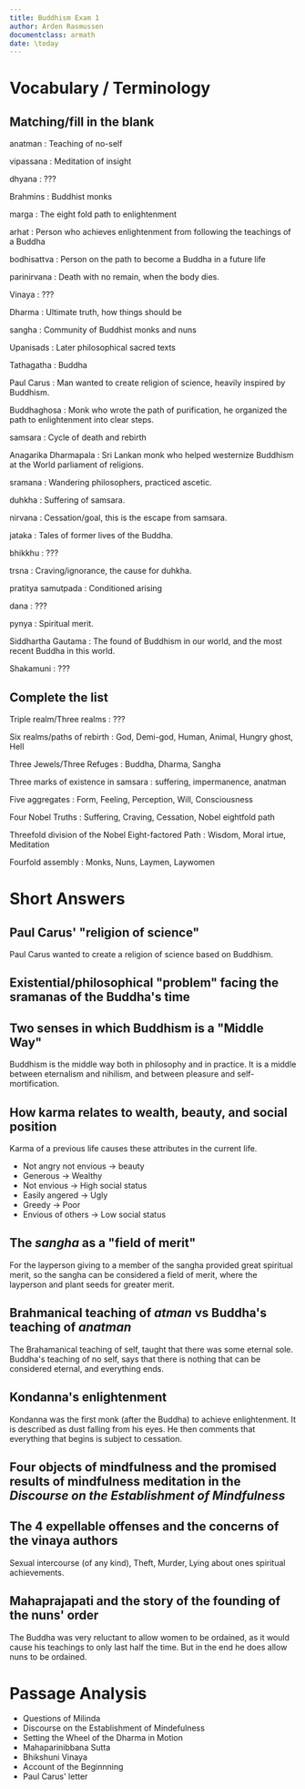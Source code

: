 ```yaml
---
title: Buddhism Exam 1
author: Arden Rasmussen
documentclass: armath
date: \today
---
```


# Vocabulary / Terminology
## Matching/fill in the blank

anatman
: Teaching of no-self

vipassana
: Meditation of insight

dhyana
: ???

Brahmins
: Buddhist monks

marga
: The eight fold path to enlightenment

arhat
: Person who achieves enlightenment from following the teachings of a Buddha

bodhisattva
: Person on the path to become a Buddha in a future life

parinirvana
: Death with no remain, when the body dies.

Vinaya
: ???

Dharma
: Ultimate truth, how things should be

sangha
: Community of Buddhist monks and nuns

Upanisads
: Later philosophical sacred texts

Tathagatha
: Buddha

Paul Carus
: Man wanted to create religion of science, heavily inspired by Buddhism.

Buddhaghosa
: Monk who wrote the path of purification, he organized the path to
enlightenment into clear steps.

samsara
: Cycle of death and rebirth

Anagarika Dharmapala
: Sri Lankan monk who helped westernize Buddhism at the World parliament of
religions.

sramana
: Wandering philosophers, practiced ascetic.

duhkha
: Suffering of samsara.

nirvana
: Cessation/goal, this is the escape from samsara.

jataka
: Tales of former lives of the Buddha.

bhikkhu
: ???

trsna
: Craving/ignorance, the cause for duhkha.

pratitya samutpada
: Conditioned arising

dana
: ???

pynya
: Spiritual merit.

Siddhartha Gautama
: The found of Buddhism in our world, and the most recent Buddha in this world.

Shakamuni
: ???

## Complete the list
Triple realm/Three realms
: ???

Six realms/paths of rebirth
: God, Demi-god, Human, Animal, Hungry ghost, Hell

Three Jewels/Three Refuges
: Buddha, Dharma, Sangha

Three marks of existence in samsara
: suffering, impermanence, anatman

Five aggregates
: Form, Feeling, Perception, Will, Consciousness

Four Nobel Truths
: Suffering, Craving, Cessation, Nobel eightfold path

Threefold division of the Nobel Eight-factored Path
: Wisdom, Moral irtue, Meditation

Fourfold assembly
: Monks, Nuns, Laymen, Laywomen

# Short Answers

## Paul Carus' "religion of science"

Paul Carus wanted to create a religion of science based on Buddhism.

## Existential/philosophical "problem" facing the sramanas of the Buddha's time

## Two senses in which Buddhism is a "Middle Way"

Buddhism is the middle way both in philosophy and in practice. It is a middle
between eternalism and nihilism, and between pleasure and self-mortification.

## How karma relates to wealth, beauty, and social position

Karma of a previous life causes these attributes in the current life.

* Not angry not envious -> beauty
* Generous -> Wealthy
* Not envious -> High social status
* Easily angered -> Ugly
* Greedy -> Poor
* Envious of others -> Low social status

## The *sangha* as a "field of merit"

For the layperson giving to a member of the sangha provided great spiritual
merit, so the sangha can be considered a field of merit, where the layperson
and plant seeds for greater merit.

## Brahmanical teaching of *atman* vs Buddha's teaching of *anatman*

The Brahamanical teaching of self, taught that there was some eternal sole.
Buddha's teaching of no self, says that there is nothing that can be considered
eternal, and everything ends.

## Kondanna's enlightenment

Kondanna was the first monk (after the Buddha) to achieve enlightenment. It is
described as dust falling from his eyes. He then comments that everything that
begins is subject to cessation.

## Four objects of mindfulness and the promised results of mindfulness meditation in the *Discourse on the Establishment of Mindfulness*

## The 4 expellable offenses and the concerns of the vinaya authors

Sexual intercourse (of any kind), Theft, Murder, Lying about ones spiritual
achievements.

## Mahaprajapati and the story of the founding of the nuns' order

The Buddha was very reluctant to allow women to be ordained, as it would cause
his teachings to only last half the time. But in the end he does allow nuns to
be ordained.

# Passage Analysis

* Questions of Milinda
* Discourse on the Establishment of Mindefulness
* Setting the Wheel of the Dharma in Motion
* Mahaparinibbana Sutta
* Bhikshuni Vinaya
* Account of the Beginnning
* Paul Carus' letter
